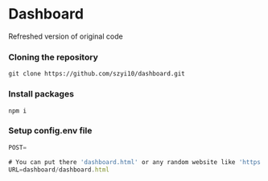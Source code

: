 # Dashboard
Refreshed version of original code

### Cloning the repository

```shell
git clone https://github.com/szyi10/dashboard.git
```

### Install packages

```shell
npm i
```

### Setup config.env file


```js
POST=

# You can put there 'dashboard.html' or any random website like 'https://www.youtube.com'
URL=dashboard/dashboard.html
```
